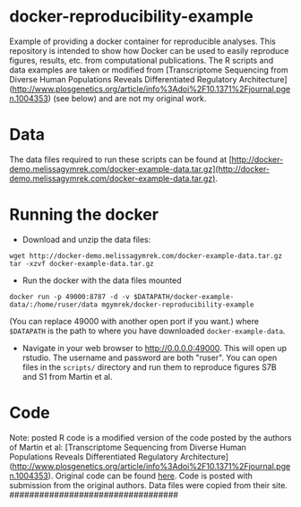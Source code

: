 docker-reproducibility-example
==============================

Example of providing a docker container for reproducible analyses. This repository is intended to show how Docker can be used to easily reproduce figures, results, etc. from computational publications. The R scripts and data examples are taken or modified from [Transcriptome Sequencing from Diverse Human Populations Reveals Differentiated Regulatory Architecture]
(http://www.plosgenetics.org/article/info%3Adoi%2F10.1371%2Fjournal.pgen.1004353) (see below) and are not my original work. 

# Data
The data files required to run these scripts can be found at [http://docker-demo.melissagymrek.com/docker-example-data.tar.gz](http://docker-demo.melissagymrek.com/docker-example-data.tar.gz).

# Running the docker

* Download and unzip the data files:
```
wget http://docker-demo.melissagymrek.com/docker-example-data.tar.gz
tar -xzvf docker-example-data.tar.gz
```
* Run the docker with the data files mounted
```
docker run -p 49000:8787 -d -v $DATAPATH/docker-example-data/:/home/ruser/data mgymrek/docker-reproducibility-example
```
(You can replace 49000 with another open port if you want.) where ```$DATAPATH``` is the path to where you have downloaded ```docker-example-data```.
* Navigate in your web browser to http://0.0.0.0:49000. This will open up rstudio. The username and password are both "ruser". You can open files in the ```scripts/``` directory and run them to reproduce figures S7B and S1 from Martin et al.

# Code
Note: posted R code is a modified version of the code posted by the authors of Martin et al: [Transcriptome Sequencing from Diverse Human Populations Reveals Differentiated Regulatory Architecture]
(http://www.plosgenetics.org/article/info%3Adoi%2F10.1371%2Fjournal.pgen.1004353). Original code can be found [here](http://gbsc-share.stanford.edu/HGDP_RNAseq/scripts/). Code is posted with submission from the original authors. Data files were copied from their site.
##################################
